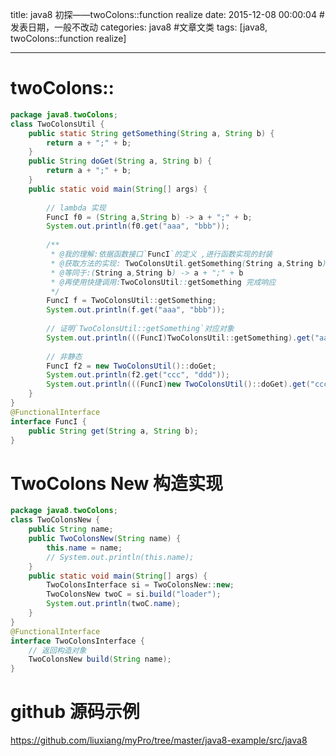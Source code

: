title: java8 初探——twoColons::function realize
date: 2015-12-08 00:00:04 #发表日期，一般不改动
categories: java8 #文章文类
tags: [java8, twoColons::function realize]

---
# twoColons::
```java
package java8.twoColons;
class TwoColonsUtil {
    public static String getSomething(String a, String b) {
        return a + ";" + b;
    }
    public String doGet(String a, String b) {
        return a + ";" + b;
    }
    public static void main(String[] args) {
        
        // lambda 实现
        FuncI f0 = (String a,String b) -> a + ";" + b;
        System.out.println(f0.get("aaa", "bbb"));
        
        /**
         * @我的理解:依据函数接口`FuncI`的定义 ,进行函数实现的封装
         * @获取方法的实现: TwoColonsUtil.getSomething(String a,String b)
         * @等同于:(String a,String b) -> a + ";" + b
         * @再使用快捷调用:TwoColonsUtil::getSomething 完成响应
         */
        FuncI f = TwoColonsUtil::getSomething;
        System.out.println(f.get("aaa", "bbb"));
        
        // 证明`TwoColonsUtil::getSomething`对应对象
        System.out.println(((FuncI)TwoColonsUtil::getSomething).get("aaa", "bbb"));
        
        // 非静态
        FuncI f2 = new TwoColonsUtil()::doGet;
        System.out.println(f2.get("ccc", "ddd"));
        System.out.println(((FuncI)new TwoColonsUtil()::doGet).get("ccc", "ddd"));
    }
}
@FunctionalInterface
interface FuncI {
    public String get(String a, String b);
}
```

# TwoColons New 构造实现
```java
package java8.twoColons;
class TwoColonsNew {
    public String name;
    public TwoColonsNew(String name) {
        this.name = name;
        // System.out.println(this.name);
    }
    public static void main(String[] args) {
        TwoColonsInterface si = TwoColonsNew::new;
        TwoColonsNew twoC = si.build("loader");
        System.out.println(twoC.name);
    }
}
@FunctionalInterface
interface TwoColonsInterface {
    // 返回构造对象
    TwoColonsNew build(String name);
}
```
<!-- more -->
# github 源码示例
https://github.com/liuxiang/myPro/tree/master/java8-example/src/java8